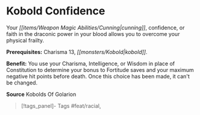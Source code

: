 ﻿---
cssclass: [feats]

---
# Kobold Confidence

Your _[[items/Weapon Magic Abilities/Cunning|cunning]]_, confidence, or faith in the draconic power in your blood allows you to overcome your physical frailty.

**Prerequisites:** Charisma 13, _[[monsters/Kobold|kobold]]_.

**Benefit:** You use your Charisma, Intelligence, or Wisdom in place of Constitution to determine your bonus to Fortitude saves and your maximum negative hit points before death. Once this choice has been made, it can't be changed.

**Source** Kobolds Of Golarion
>[!tags_panel]- Tags
> #feat/racial, 